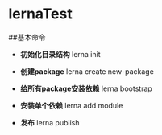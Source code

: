# lernaTest

##基本命令

* **初始化目录结构** lerna init

* **创建package** lerna create new-package

* **给所有package安装依赖** lerna bootstrap

* **安装单个依赖** lerna add module

* **发布** lerna publish
